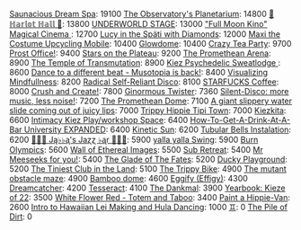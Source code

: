 [Saunacious Dream Spa](https://kiezburn.dreams.wtf/kiez-burn-2022/625156b9bff459002d4b0801): 19100
[The Observatory's Planetarium](https://kiezburn.dreams.wtf/kiez-burn-2022/6251457dbff459002d4add81): 14800
[🍑 ℍ𝕒𝕣𝕝𝕠𝕥 ℍ𝕒𝕝𝕝 🍑](https://kiezburn.dreams.wtf/kiez-burn-2022/625062fcbff459002d4a2279): 13800
[UNDERWORLD STAGE](https://kiezburn.dreams.wtf/kiez-burn-2022/624b3b15bff459002d47560e): 13000
[ "Full Moon Kino" Magical Cinema ](https://kiezburn.dreams.wtf/kiez-burn-2022/62502e40bff459002d49db0d): 12700
[Lucy in the Späti with Diamonds](https://kiezburn.dreams.wtf/kiez-burn-2022/62417185bff459002d4579a3): 12000
[Maxi the Costume Upcycling Mobile](https://kiezburn.dreams.wtf/kiez-burn-2022/625303b9bff459002d4e9647): 10400
[Glowdome](https://kiezburn.dreams.wtf/kiez-burn-2022/6253221dbff459002d4f33b8): 10400
[Crazy Tea Party](https://kiezburn.dreams.wtf/kiez-burn-2022/624f3ec9bff459002d495da3): 9700
[Prost Office!](https://kiezburn.dreams.wtf/kiez-burn-2022/62506c97bff459002d4a291c): 9400
[Stars on the Plateau](https://kiezburn.dreams.wtf/kiez-burn-2022/62505020bff459002d4a0115): 9200
[The Promethean Arena](https://kiezburn.dreams.wtf/kiez-burn-2022/62517552bff459002d4b2f4c): 8900
[The Temple of Transmutation](https://kiezburn.dreams.wtf/kiez-burn-2022/62499a8dbff459002d46e87a): 8900
[Kiez Psychedelic Sweatlodge ](https://kiezburn.dreams.wtf/kiez-burn-2022/6252c733bff459002d4d4e0a): 8600
[Dance to a different beat - Musotopia is back!](https://kiezburn.dreams.wtf/kiez-burn-2022/6252a290bff459002d4cf22c): 8400
[Visualizing Mindfullness](https://kiezburn.dreams.wtf/kiez-burn-2022/625303cabff459002d4e980e): 8200
[Radical Self-Reliant Disco](https://kiezburn.dreams.wtf/kiez-burn-2022/624c0e65bff459002d47ad27): 8100
[STARFUCKS Coffee](https://kiezburn.dreams.wtf/kiez-burn-2022/62525edebff459002d4c88e4): 8000
[Crush and Create!](https://kiezburn.dreams.wtf/kiez-burn-2022/624f063abff459002d48ca8c): 7800
[Ginormous Twister](https://kiezburn.dreams.wtf/kiez-burn-2022/6251dd67bff459002d4c2197): 7360
[Silent-Disco: more music, less noise!](https://kiezburn.dreams.wtf/kiez-burn-2022/624f3aaabff459002d4950e4): 7200
[The Promethean Dome](https://kiezburn.dreams.wtf/kiez-burn-2022/6250072fbff459002d49b341): 7100
[A giant slippery water slide coming out of juicy lips](https://kiezburn.dreams.wtf/kiez-burn-2022/62534fedbff459002d51406f): 7000
[Trippy Hippie Tipi Town](https://kiezburn.dreams.wtf/kiez-burn-2022/6250a340bff459002d4a86d2): 7000
[Kiezkita](https://kiezburn.dreams.wtf/kiez-burn-2022/625352d6bff459002d516cab): 6600
[Intimacy Kiez Play/workshop Space](https://kiezburn.dreams.wtf/kiez-burn-2022/62507577bff459002d4a4266): 6400
[How-To-Get-A-Drink-At-A-Bar University EXPANDED](https://kiezburn.dreams.wtf/kiez-burn-2022/624ea014bff459002d486b47): 6400
[Kinetic Sun](https://kiezburn.dreams.wtf/kiez-burn-2022/6252cb83bff459002d4d6b15): 6200
[Tubular Bells Instalation](https://kiezburn.dreams.wtf/kiez-burn-2022/624db933bff459002d4824be): 6200
[🎹🎹🎹 Ją♭♭ᶏ's Jaɀɀ ♭ᶏr 🎹🎹🎹](https://kiezburn.dreams.wtf/kiez-burn-2022/625e8179bff459002d5eee75): 5900
[yalla yalla Swing](https://kiezburn.dreams.wtf/kiez-burn-2022/6252f5d9bff459002d4e38f1): 5900
[Burn Olympics](https://kiezburn.dreams.wtf/kiez-burn-2022/62389918bff459002d43f4a2): 5600
[Wall of Ethereal Images](https://kiezburn.dreams.wtf/kiez-burn-2022/624f316fbff459002d494699): 5500
[Sub Retreat](https://kiezburn.dreams.wtf/kiez-burn-2022/62533d5abff459002d500916): 5400
[Mr Meeseeks for you!](https://kiezburn.dreams.wtf/kiez-burn-2022/62589728bff459002d590988): 5400
[The Glade of The Fates](https://kiezburn.dreams.wtf/kiez-burn-2022/62514be0bff459002d4aff19): 5200
[Ducky Playground](https://kiezburn.dreams.wtf/kiez-burn-2022/62534b08bff459002d510123): 5200
[The Tiniest Club in the Land](https://kiezburn.dreams.wtf/kiez-burn-2022/624c1864bff459002d47b77b): 5100
[The Trippy Bike](https://kiezburn.dreams.wtf/kiez-burn-2022/622b5c82d875f9002daf63c2): 4900
[The mutant obstacle maze](https://kiezburn.dreams.wtf/kiez-burn-2022/623c3e06bff459002d44bed2): 4900
[Bamboo dome](https://kiezburn.dreams.wtf/kiez-burn-2022/62442c02bff459002d461275): 4600
[Eggify (Effigy)](https://kiezburn.dreams.wtf/kiez-burn-2022/62528776bff459002d4ca260): 4300
[Dreamcatcher](https://kiezburn.dreams.wtf/kiez-burn-2022/62532a41bff459002d4f5d2d): 4200
[Tesseract](https://kiezburn.dreams.wtf/kiez-burn-2022/624ca260bff459002d47e5c8): 4100
[The Dankmal](https://kiezburn.dreams.wtf/kiez-burn-2022/6252a27abff459002d4cf141): 3900
[Yearbook: Kieze of 22](https://kiezburn.dreams.wtf/kiez-burn-2022/625342a3bff459002d507320): 3500
[White Flower Red - Totem and Taboo](https://kiezburn.dreams.wtf/kiez-burn-2022/624ee124bff459002d48a1c1): 3400
[Paint a Hippie-Van](https://kiezburn.dreams.wtf/kiez-burn-2022/624e8e65bff459002d485e8a): 2600
[Intro to Hawaiian Lei Making and Hula Dancing](https://kiezburn.dreams.wtf/kiez-burn-2022/62533e56bff459002d5028f4): 1000
[♊︎](https://kiezburn.dreams.wtf/kiez-burn-2022/62525228bff459002d4c81cc): 0
[The Pile of Dirt](https://kiezburn.dreams.wtf/kiez-burn-2022/6234dd4fbff459002d42c5d9): 0
